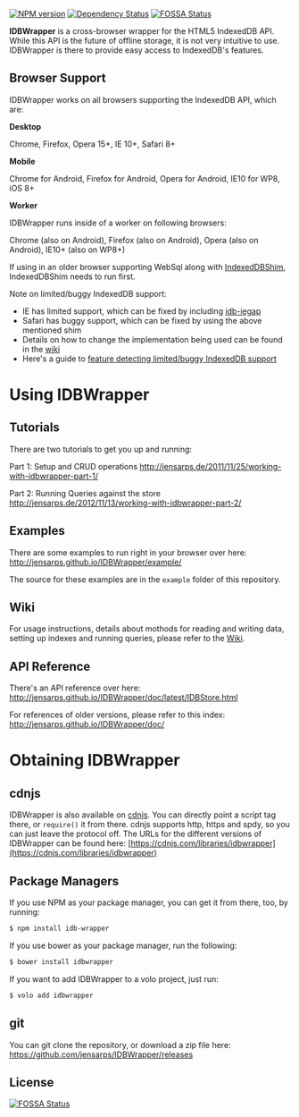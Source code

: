 [![NPM version](https://badge.fury.io/js/idb-wrapper.svg)](http://badge.fury.io/js/idb-wrapper)
[![Dependency Status](https://gemnasium.com/jensarps/IDBWrapper.png)](https://gemnasium.com/jensarps/IDBWrapper)
[![FOSSA Status](https://app.fossa.io/api/projects/git%2Bgithub.com%2Fjensarps%2FIDBWrapper.svg?type=shield)](https://app.fossa.io/projects/git%2Bgithub.com%2Fjensarps%2FIDBWrapper?ref=badge_shield)


**IDBWrapper** is a cross-browser wrapper for the HTML5 IndexedDB API. While this
API is the future of offline storage, it is not very intuitive to use.
IDBWrapper is there to provide easy access to IndexedDB's features.

Browser Support
---

IDBWrapper works on all browsers supporting the IndexedDB API, which are:

**Desktop**

Chrome, Firefox, Opera 15+, IE 10+, Safari 8+

**Mobile**

Chrome for Android, Firefox for Android, Opera for Android, IE10 for WP8, iOS 8+

**Worker** 

IDBWrapper runs inside of a worker on following browsers:

Chrome (also on Android), Firefox (also on Android), Opera (also on Android), IE10+ (also on WP8+)

If using in an older browser supporting WebSql along with [IndexedDBShim](https://github.com/axemclion/IndexedDBShim), IndexedDBShim needs to run first.

Note on limited/buggy IndexedDB support:

* IE has limited support, which can be fixed by including [idb-iegap](https://github.com/dfahlander/idb-iegap)
* Safari has buggy support, which can be fixed by using the above mentioned shim
* Details on how to change the implementation being used can be found in the [wiki](https://github.com/jensarps/IDBWrapper/wiki/Usage#defining-implementation-preference-aka-make-idbwrapper-use-the-shim)
* Here's a guide to [feature detecting limited/buggy IndexedDB support](http://jensarps.de/2015/12/16/how-to-detect-buggy-indexeddb-implementations/)

Using IDBWrapper
===

Tutorials
---

There are two tutorials to get you up and running:

Part 1: Setup and CRUD operations
http://jensarps.de/2011/11/25/working-with-idbwrapper-part-1/

Part 2: Running Queries against the store
http://jensarps.de/2012/11/13/working-with-idbwrapper-part-2/

Examples
---

There are some examples to run right in your browser over here: http://jensarps.github.io/IDBWrapper/example/

The source for these examples are in the `example` folder of this repository.

Wiki
---

For usage instructions, details about mothods for reading and writing 
data, setting up indexes and running queries, please refer to the 
[Wiki](https://github.com/jensarps/IDBWrapper/wiki).

API Reference
---

There's an API reference over here: http://jensarps.github.io/IDBWrapper/doc/latest/IDBStore.html

For references of older versions, please refer to this index: http://jensarps.github.io/IDBWrapper/doc/

Obtaining IDBWrapper
===

cdnjs
---

IDBWrapper is also available on [cdnjs](http://cdnjs.com/). You can directly 
point a script tag there, or `require()` it from there. cdnjs supports http,
https and spdy, so you can just leave the protocol off. The URLs for the 
different versions of IDBWrapper can be found here: 
[https://cdnjs.com/libraries/idbwrapper](https://cdnjs.com/libraries/idbwrapper)

Package Managers
---

If you use NPM as your package manager, you can get it from there, too, by
running:

```bash
$ npm install idb-wrapper
```

If you use bower as your package manager, run the following:

```bash
$ bower install idbwrapper
```

If you want to add IDBWrapper to a volo project, just run:

```bash
$ volo add idbwrapper
```

git
---

You can git clone the repository, or download a zip file here: https://github.com/jensarps/IDBWrapper/releases

## License
[![FOSSA Status](https://app.fossa.io/api/projects/git%2Bgithub.com%2Fjensarps%2FIDBWrapper.svg?type=large)](https://app.fossa.io/projects/git%2Bgithub.com%2Fjensarps%2FIDBWrapper?ref=badge_large)
